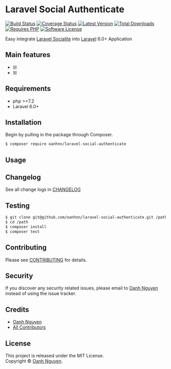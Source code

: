 # Laravel Social Authenticate

[![Build Status](https://img.shields.io/github/workflow/status/oanhnn/laravel-social-authenticate/ci.svg?label=ci)](https://github.com/oanhnn/laravel-social-authenticate/actions)
[![Coverage Status](https://img.shields.io/coveralls/github/oanhnn/laravel-social-authenticate/master.svg)](https://coveralls.io/github/oanhnn/laravel-social-authenticate)
[![Latest Version](https://img.shields.io/packagist/v/oanhnn/laravel-social-authenticate.svg?label=latest%20version)](https://packagist.org/packages/oanhnn/laravel-social-authenticate)
[![Total Downloads](https://img.shields.io/packagist/dt/oanhnn/laravel-social-authenticate.svg)](https://packagist.org/packages/oanhnn/laravel-social-authenticate)
[![Requires PHP](https://img.shields.io/packagist/php-v/oanhnn/laravel-social-authenticate.svg)](https://packagist.org/packages/oanhnn/laravel-social-authenticate)
[![Software License](https://img.shields.io/github/license/oanhnn/laravel-social-authenticate.svg)](LICENSE)

Easy integrate [Laravel Socialite](https://github.com/laravel/socialite) into [Laravel](https://laravel.com) 6.0+ Application

## Main features

- [x] 
- [x] 

## Requirements

* php >=7.2
* Laravel 6.0+

## Installation

Begin by pulling in the package through Composer.

```bash
$ composer require oanhnn/laravel-social-authenticate
```

## Usage

## Changelog

See all change logs in [CHANGELOG](CHANGELOG.md)

## Testing

```bash
$ git clone git@github.com/oanhnn/laravel-social-authenticate.git /path
$ cd /path
$ composer install
$ composer test
```

## Contributing

Please see [CONTRIBUTING](CONTRIBUTING.md) for details.

## Security

If you discover any security related issues, please email to [Oanh Nguyen](mailto:oanhnn.bk@gmail.com) instead of 
using the issue tracker.

## Credits

- [Oanh Nguyen](https://github.com/oanhnn)
- [All Contributors](../../contributors)

## License

This project is released under the MIT License.   
Copyright © [Oanh Nguyen](https://oanhnn.github.io/).
